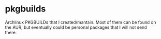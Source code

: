 pkgbuilds
=========

Archlinux PKGBUILDs that I created/mantain.
Most of them can be found on the AUR, but eventually could be personal
packages that I will not send there.

